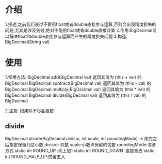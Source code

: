 # 介绍
1.描述:之前我们说过不要用float或者double直接参与运算,否则会出现精度损失的问题,尤其是涉及到钱,绝对不能用float或者double直接计算
2.作用:BigDecimal可以解决float和double直接参与运算而产生的精度损失问题
3.构造:
  BigDecimal(String val) 
# 使用
 1.常用方法:
  BigDecimal add(BigDecimal val) 返回其值为 (this + val) 的 BigDecimal 
  BigDecimal subtract(BigDecimal val)  返回其值为 (this - val) 的 BigDecimal 
  BigDecimal multiply(BigDecimal val) 返回其值为 (this * val) 的 BigDecimal 
  BigDecimal divide(BigDecimal val)   返回其值为 (this / val) 的 BigDecimal  
      
 2.注意:
  如果除不尽会报错
## divide
BigDecimal divide(BigDecimal divisor, int scale, int roundingMode) -> 除完之后指定保留几位小数
            divisor: 除数
            scale:小数点保留的位数
            roundingMode:取舍方式
                         static int ROUND_UP :向上加1
                         static int ROUND_DOWN :直接舍去
                         static int ROUND_HALF_UP:四舍五入